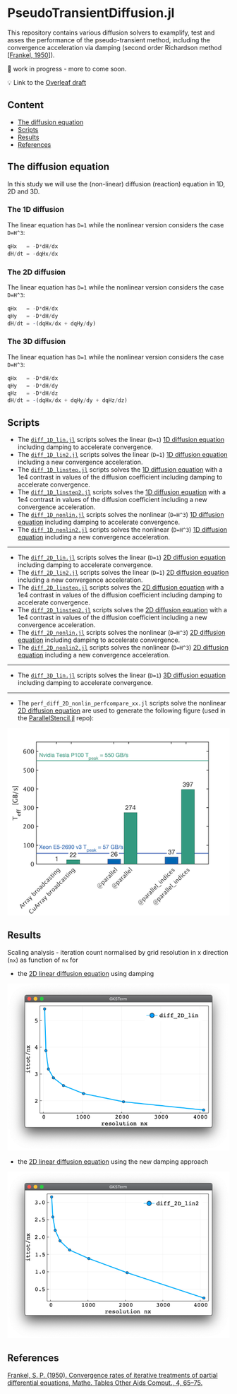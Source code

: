# PseudoTransientDiffusion.jl

This repository contains various diffusion solvers to examplify, test and asses the performance of the pseudo-transient method, including the convergence acceleration via damping (second order Richardson method \[[Frankel, 1950](https://doi.org/10.2307/2002770)\]).

🚧 work in progress - more to come soon.

💡 Link to the [Overleaf draft](https://www.overleaf.com/project/5ff83a57858b372f63143b8e)

## Content
* [The diffusion equation](#the-diffusion-equation)
* [Scripts](#scripts)
* [Results](#results)
* [References](#references)

## The diffusion equation
In this study we will use the (non-linear) diffusion (reaction) equation in 1D, 2D and 3D.

### The 1D diffusion
The linear equation has `D=1` while the nonlinear version considers the case `D=H^3`:
```julia
qHx   = -D*dH/dx
dH/dt = -dqHx/dx
```
### The 2D diffusion
The linear equation has `D=1` while the nonlinear version considers the case `D=H^3`:
```julia
qHx   = -D*dH/dx
qHy   = -D*dH/dy
dH/dt = -(dqHx/dx + dqHy/dy)
```
### The 3D diffusion
The linear equation has `D=1` while the nonlinear version considers the case `D=H^3`:
```julia
qHx   = -D*dH/dx
qHy   = -D*dH/dy
qHz   = -D*dH/dz
dH/dt = -(dqHx/dx + dqHy/dy + dqHz/dz)
```

## Scripts
- The [`diff_1D_lin.jl`](scripts/diff_1D_lin.jl) scripts solves the linear (`D=1`) [1D diffusion equation](#the-1d-diffusion) including damping to accelerate convergence.
- The [`diff_1D_lin2.jl`](scripts/diff_1D_lin2.jl) scripts solves the linear (`D=1`) [1D diffusion equation](#the-1d-diffusion) including a new convergence acceleration.
- The [`diff_1D_linstep.jl`](scripts/diff_1D_linstep.jl) scripts solves the [1D diffusion equation](#the-1d-diffusion) with a 1e4 contrast in values of the diffusion coefficient including damping to accelerate convergence.
- The [`diff_1D_linstep2.jl`](scripts/diff_1D_linstep2.jl) scripts solves the [1D diffusion equation](#the-1d-diffusion) with a 1e4 contrast in values of the diffusion coefficient including a new convergence acceleration.
- The [`diff_1D_nonlin.jl`](scripts/diff_1D_nonlin.jl) scripts solves the nonlinear (`D=H^3`) [1D diffusion equation](#the-1d-diffusion) including damping to accelerate convergence.
- The [`diff_1D_nonlin2.jl`](scripts/diff_1D_nonlin2.jl) scripts solves the nonlinear (`D=H^3`) [1D diffusion equation](#the-1d-diffusion) including a new convergence acceleration.
---
- The [`diff_2D_lin.jl`](scripts/diff_2D_lin.jl) scripts solves the linear (`D=1`) [2D diffusion equation](#the-2d-diffusion) including damping to accelerate convergence.
- The [`diff_2D_lin2.jl`](scripts/diff_2D_lin2.jl) scripts solves the linear (`D=1`) [2D diffusion equation](#the-2d-diffusion) including a new convergence acceleration.
- The [`diff_2D_linstep.jl`](scripts/diff_2D_linstep.jl) scripts solves the [2D diffusion equation](#the-2d-diffusion) with a 1e4 contrast in values of the diffusion coefficient including damping to accelerate convergence.
- The [`diff_2D_linstep2.jl`](scripts/diff_2D_linstep2.jl) scripts solves the [2D diffusion equation](#the-2d-diffusion) with a 1e4 contrast in values of the diffusion coefficient including a new convergence acceleration.
- The [`diff_2D_nonlin.jl`](scripts/diff_2D_nonlin.jl) scripts solves the nonlinear (`D=H^3`) [2D diffusion equation](#the-2d-diffusion) including damping to accelerate convergence.
- The [`diff_2D_nonlin2.jl`](scripts/diff_2D_nonlin2.jl) scripts solves the nonlinear (`D=H^3`) [2D diffusion equation](#the-2d-diffusion) including a new convergence acceleration.
---
- The [`diff_3D_lin.jl`](scripts/diff_3D_lin.jl) scripts solves the linear (`D=1`) [3D diffusion equation](#the-3d-diffusion) including damping to accelerate convergence.
---
- The `perf_diff_2D_nonlin_perfcompare_xx.jl` scripts solve the nonlinear [2D diffusion equation](#the-2d-diffusion) are used to generate the following figure (used in the [ParallelStencil.jl] repo):

![](docs/perf_ps2.png)

## Results
Scaling analysis - iteration count normalised by grid resolution in x direction (`nx`) as function of `nx` for

- the [2D linear diffusion equation](#the-2d-diffusion) using damping

![](docs/scale_diff_2D_lin.png)

- the [2D linear diffusion equation](#the-2d-diffusion) using the new damping approach

![](docs/scale_diff_2D_lin2.png)

## References
[Frankel, S. P. (1950). Convergence rates of iterative treatments of partial differential equations, Mathe. Tables Other Aids Comput., 4, 65–75.](https://doi.org/10.2307/2002770)


[ParallelStencil.jl]: https://github.com/omlins/ParallelStencil.jl
